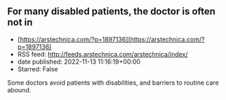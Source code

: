 ## For many disabled patients, the doctor is often not in
 - [https://arstechnica.com/?p=1897136](https://arstechnica.com/?p=1897136)
 - RSS feed: http://feeds.arstechnica.com/arstechnica/index/
 - date published: 2022-11-13 11:16:19+00:00
 - Starred: False

Some doctors avoid patients with disabilities, and barriers to routine care abound.
